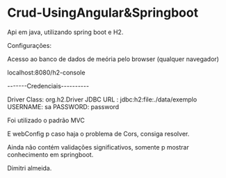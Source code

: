 # Crud-UsingAngular&Springboot

Api em java, utilizando spring boot e H2.

Configurações:

Acesso ao banco de dados de meória pelo browser (qualquer navegador)

localhost:8080/h2-console

-------Credenciais----------

Driver Class: org.h2.Driver
JDBC URL : jdbc:h2:file:./data/exemplo
USERNAME: sa
PASSWORD: password


Foi utilizado o padrão MVC

E webConfig p caso haja o problema de Cors, consiga resolver.

Ainda não contém validações significativos, somente p mostrar conhecimento em springboot.


Dimitri almeida.
